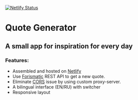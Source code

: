 [![Netlify Status](https://api.netlify.com/api/v1/badges/a7e5b05a-70cc-4914-996f-472008991ebc/deploy-status)](https://app.netlify.com/sites/wg-quote-generator/deploys)
# Quote Generator
## A small app for inspiration for every day
### Features:

- Assembled and hosted on [Netlify](https"//netlify.com)
- Use [Forismatic](https://forismatic.com/) REST API to get a new quote.
- Eliminate [CORS](https://developer.mozilla.org/en-US/docs/Web/HTTP/CORS) issue by using custom proxy-server.
- A bilingual interface (EN/RU) with switcher
- Responsive layout